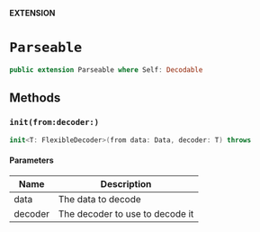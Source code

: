 **EXTENSION**

# `Parseable`
```swift
public extension Parseable where Self: Decodable
```

## Methods
### `init(from:decoder:)`

```swift
init<T: FlexibleDecoder>(from data: Data, decoder: T) throws
```

#### Parameters

| Name | Description |
| ---- | ----------- |
| data | The data to decode |
| decoder | The decoder to use to decode it |